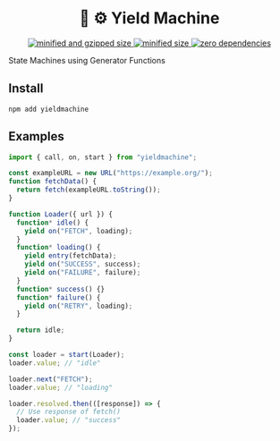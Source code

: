 <div align="center">
  <h1>👑 ⚙️ Yield Machine</h1>
  <a href="https://bundlephobia.com/result?p=yieldmachine">
    <img src="https://badgen.net/bundlephobia/minzip/yieldmachine@0.1.0" alt="minified and gzipped size">
    <img src="https://badgen.net/bundlephobia/min/yieldmachine@0.1.0" alt="minified size">
    <img src="https://badgen.net/bundlephobia/dependency-count/yieldmachine@0.1.0" alt="zero dependencies">
  </a>
</div>

State Machines using Generator Functions

## Install

```console
npm add yieldmachine
```

## Examples

```javascript
import { call, on, start } from "yieldmachine";

const exampleURL = new URL("https://example.org/");
function fetchData() {
  return fetch(exampleURL.toString());
}

function Loader({ url }) {
  function* idle() {
    yield on("FETCH", loading);
  }
  function* loading() {
    yield entry(fetchData);
    yield on("SUCCESS", success);
    yield on("FAILURE", failure);
  }
  function* success() {}
  function* failure() {
    yield on("RETRY", loading);
  }

  return idle;
}

const loader = start(Loader);
loader.value; // "idle"

loader.next("FETCH");
loader.value; // "loading"

loader.resolved.then(([response]) => {
  // Use response of fetch()
  loader.value; // "success"
});
```
